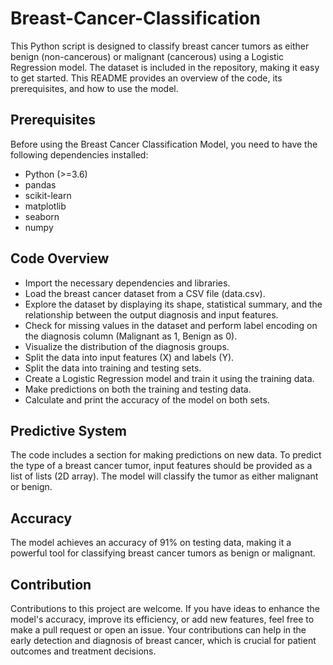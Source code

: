 # Breast-Cancer-Classification
This Python script is designed to classify breast cancer tumors as either benign (non-cancerous) or malignant (cancerous) using a Logistic Regression model.
The dataset is included in the repository, making it easy to get started. 
This README provides an overview of the code, its prerequisites, and how to use the model.

## Prerequisites
Before using the Breast Cancer Classification Model, you need to have the following dependencies installed:
- Python (>=3.6)
- pandas
- scikit-learn
- matplotlib
- seaborn
- numpy

## Code Overview
- Import the necessary dependencies and libraries.
- Load the breast cancer dataset from a CSV file (data.csv).
- Explore the dataset by displaying its shape, statistical summary, and the relationship between the output diagnosis and input features.
- Check for missing values in the dataset and perform label encoding on the diagnosis column (Malignant as 1, Benign as 0).
- Visualize the distribution of the diagnosis groups.
- Split the data into input features (X) and labels (Y).
- Split the data into training and testing sets.
- Create a Logistic Regression model and train it using the training data.
- Make predictions on both the training and testing data.
- Calculate and print the accuracy of the model on both sets.

## Predictive System
The code includes a section for making predictions on new data. 
To predict the type of a breast cancer tumor, input features should be provided as a list of lists (2D array).
The model will classify the tumor as either malignant or benign.


## Accuracy
The model achieves an accuracy of 91% on testing data, making it a powerful tool for classifying breast cancer tumors as benign or malignant.


## Contribution
Contributions to this project are welcome. If you have ideas to enhance the model's accuracy, improve its efficiency, or add new features, feel free to make a pull request or open an issue. 
Your contributions can help in the early detection and diagnosis of breast cancer, which is crucial for patient outcomes and treatment decisions.
